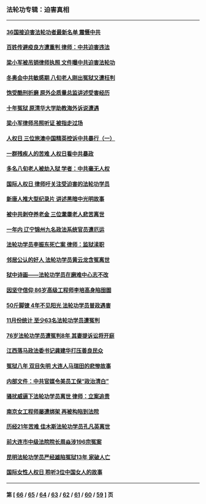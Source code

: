 ### 法轮功专辑：迫害真相
---
#### [36国接迫害法轮功者最新名单 震慑中共](../../pages/nf4379/n13445909.md?12200430) 
#### [百姓传避疫良方遭重判 律师：中共迫害违法](../../pages/nf4379/n13443532.md?12200430) 
#### [梁小军被吊销律师执照 文件曝中共迫害法轮功](../../pages/nf4379/n13442432.md?12200430) 
#### [冬奥会中共敏感期 八旬老人刚出冤狱又遭枉判](../../pages/nf4379/n13441478.md?12200430) 
#### [饱受酷刑折磨 原外企质量总监讲述受害经历](../../pages/nf4379/n13438937.md?12200430) 
#### [十年冤狱 原清华大学助教海外诉说遭遇](../../pages/nf4379/n13436648.md?12200430) 
#### [梁小军律师吊照听证 被指走过场](../../pages/nf4379/n13437662.md?12200430) 
#### [人权日 三位旅澳中国精英控诉中共暴行（一）](../../pages/nf4379/n13434903.md?12200430) 
#### [一群残疾人的苦难 人权日看中共暴政](../../pages/nf4379/n13431199.md?12200430) 
#### [多名八旬老人被劫入狱 学者：中共毫无人权](../../pages/nf4379/n13429561.md?12200430) 
#### [国际人权日 律师吁关注受迫害的法轮功学员](../../pages/nf4379/n13427032.md?12200430) 
#### [新唐人推大型纪录片 讲述黑暗中光明故事](../../pages/nf4379/n13427790.md?12200430) 
#### [被中共剥夺养老金 三位耄耋老人悲苦离世](../../pages/nf4379/n13424317.md?12200430) 
#### [一年内 辽宁锦州九名政法系统官员遭厄运](../../pages/nf4379/n13422434.md?12200430) 
#### [法轮功学员李振东死亡案 律师：监狱渎职](../../pages/nf4379/n13422564.md?12200430) 
#### [邻居公认的好人 法轮功学员黄云龙含冤离世](../../pages/nf4379/n13421952.md?12200430) 
#### [狱中诗画——法轮功学员在磨难中心志不改](../../pages/nf4379/n13411319.md?12200430) 
#### [因坚守信仰 86岁高级工程师李培高身陷囹圄](../../pages/nf4379/n13419794.md?12200430) 
#### [50斤脚镣 4年不见阳光 法轮功学员普政遇害](../../pages/nf4379/n13417359.md?12200430) 
#### [11月份统计 至少63名法轮功学员遭冤判](../../pages/nf4379/n13416813.md?12200430) 
#### [76岁法轮功学员遭冤判8年 其妻提诉讼将开庭](../../pages/nf4379/n13415071.md?12200430) 
#### [江西落马政法委书记龚建华打压善良民众](../../pages/nf4379/n13412606.md?12200430) 
#### [冤狱八年 双目失明 大连人马瑞田的悲惨故事](../../pages/nf4379/n13413203.md?12200430) 
#### [内部文件：中共官媒令美员工保“政治清白”](../../pages/nf4379/n13413559.md?12200430) 
#### [骚扰威逼下法轮功学员离世 律师：立案追责](../../pages/nf4379/n13411227.md?12200430) 
#### [南京女工程师屡遭绑架 再被构陷到法院](../../pages/nf4379/n13410744.md?12200430) 
#### [历经21年苦难 佳木斯法轮功学员孔凡英离世](../../pages/nf4379/n13410256.md?12200430) 
#### [前大连市中级法院院长周焱涉196宗冤案](../../pages/nf4379/n13408040.md?12200430) 
#### [昆明法轮功学员严经雄陷冤狱13年 家破人亡](../../pages/nf4379/n13408438.md?12200430) 
#### [国际女性人权日 聆听3位中国女人的故事](../../pages/nf4379/n13406864.md?12200430) 

---
#### 第 [ [66](./66.md?12200430) / [65](./65.md?12200430) / [64](./64.md?12200430) / [63](./63.md?12200430) / [62](./62.md?12200430) / [61](./61.md?12200430) / [60](./60.md?12200430) / [59](./59.md?12200430) ] 页
